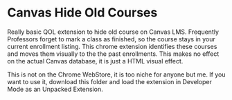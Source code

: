 # Canvas Hide Old Courses

Really basic QOL extension to hide old course on Canvas LMS. Frequently Professors forget to mark a class as finished, so the course stays in your current enrollment listing. This chrome extension identifies these courses and moves them visually to the the past enrollments. This makes no effect on the actual Canvas database, it is just a HTML visual effect.

This is not on the Chrome WebStore, it is too niche for anyone but me. If you want to use it, download this folder and load the extension in Developer Mode as an Unpacked Extension.
